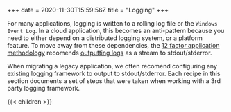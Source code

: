 +++
date = 2020-11-30T15:59:56Z
title = "Logging"
+++

For many applications, logging is written to a rolling log file or the `Windows Event Log`. In a cloud application, this becomes an anti-pattern because you need to either depend on a distributed logging system, or a platform feature.
To move away from these dependencies, the [12 factor application methodology](https://12factor.net/) recomends [outputting logs](https://12factor.net/logs) as a stream to stdout/stderror.

When migrating a legacy application, we often recomend configuring any existing logging framework to output to stdout/stderror.
Each recipe in this section documents a set of steps that were taken when working with a 3rd party logging framework.

{{< children  >}}
